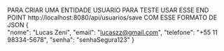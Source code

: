 PARA CRIAR UMA ENTIDADE USUARIO PARA TESTE USAR ESSE END POINT http://localhost:8080/api/usuarios/save 
COM ESSE FORMATO DE JSON 
{  
  "nome": "Lucas Zeni",
  "email": "lucaszz@gmail.com",
  "telefone": "+55 11 98334-5678",
  "senha": "senhaSegura123"
}
